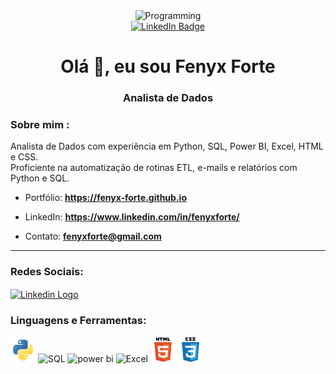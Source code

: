 <div id="header" align="center">
  <img src="https://img.freepik.com/free-vector/flat-gamer-room-illustration_23-2148955229.jpg?w=1060&t=st=1706465023~exp=1706465623~hmac=e73a79b4b6c4de43400e5123f144e6cae98ba6c209713bdc5b6c804d2ad8e677" alt="Programming" width="300"/>
  <div id="badges">
    <a href="https://www.linkedin.com/in/fenyxforte/">
      <img src="https://img.shields.io/badge/LinkedIn-blue?style=for-the-badge&logo=linkedin&logoColor=white" alt="LinkedIn Badge"/>
    </a>
  </div>
</div>


<h1 align="center">Olá 👋, eu sou Fenyx Forte</h1>
<h3 align="center">Analista de Dados</h3>


### Sobre mim :
Analista de Dados com experiência em Python, SQL, Power BI, Excel, HTML e CSS.<br/>
Proficiente na automatização de rotinas ETL, e-mails e relatórios com Python e SQL. 

- Portfólio: **https://fenyx-forte.github.io**

- LinkedIn: **https://www.linkedin.com/in/fenyxforte/**

- Contato: **fenyxforte@gmail.com**

---
<h3 align="left">Redes Sociais:</h3>
<p align="left">
  <a href="https://linkedin.com/in/fenyxforte/" target="blank">
    <img align="center" 
      src="https://img.freepik.com/free-photo/3d-realistic-isolated-isometric-linkedin-icon_125540-2040.jpg?size=626&ext=jpg&ga=GA1.1.103088713.1706464842&semt=ais" 
      alt="Linkedin Logo" height="30" width="40"
    />
  </a>
</p>

<h3 align="left">Linguagens e Ferramentas:</h3>
<p align="left"> 
  <img src="https://raw.githubusercontent.com/devicons/devicon/master/icons/python/python-original.svg" title="Python"alt="Python" width="40" height="40"/> 
  <img src="https://cdn-icons-png.freepik.com/256/4492/4492311.png?ga=GA1.1.103088713.1706464842&semt=ais" tile="SQL" alt="SQL" width="40" height="40"/>
  <img src="https://cdn-icons-png.freepik.com/256/6713/6713054.png?ga=GA1.1.103088713.1706464842&semt=ais" title="Power BI" alt="power bi" width="40" height="40"/>
  <img src="https://cdn-icons-png.freepik.com/256/732/732220.png?ga=GA1.1.103088713.1706464842&semt=ais" title="Excel" alt="Excel" width="40" height="40"/> 
  <img src="https://raw.githubusercontent.com/devicons/devicon/master/icons/html5/html5-original-wordmark.svg" title="HTML" alt="html5" width="40" height="40"/> 
  <img src="https://raw.githubusercontent.com/devicons/devicon/master/icons/css3/css3-original-wordmark.svg" title="CSS" alt="css3" width="40" height="40"/> 
</p>
